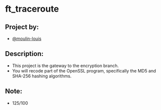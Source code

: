 # ft_traceroute

## Project by:

- [@moulin-louis](github.com/moulin-louis)

## Description:

- This project is the gateway to the encryption branch.
- You will recode part of the OpenSSL program, specifically the MD5 and SHA-256 hashing algorithms.

## Note:

- 125/100
